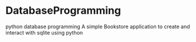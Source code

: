 # DatabaseProgramming
python database programming
A simple Bookstore application to create and interact with sqlite using python
